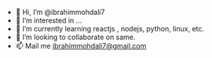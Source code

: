 - 👋 Hi, I’m @ibrahimmohdali7
- 👀 I’m interested in ...
- 🌱 I’m currently learning reactjs , nodejs, python, linux, etc.
- 💞️ I’m looking to collaborate on same.
- 📫 Mail me ibrahimmohdali7@gmail.com

<!---
ibrahimmohdali7/ibrahimmohdali7 is a ✨ special ✨ repository because its `README.md` (this file) appears on your GitHub profile.
You can click the Preview link to take a look at your changes.
--->
